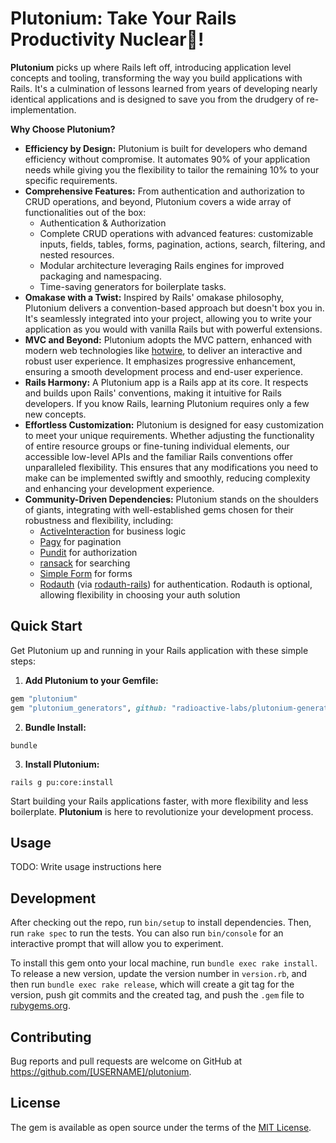 # Plutonium: Take Your Rails Productivity Nuclear🚀!

**Plutonium** picks up where Rails left off, introducing application level concepts and tooling, transforming the way you build applications with Rails.
It's a culmination of lessons learned from years of developing nearly identical applications and is designed to save you from the drudgery of re-implementation.

**Why Choose Plutonium?**

- **Efficiency by Design:** Plutonium is built for developers who demand efficiency without compromise. It automates 90% of your application needs while giving you the flexibility to tailor the remaining 10% to your specific requirements.
- **Comprehensive Features:** From authentication and authorization to CRUD operations, and beyond, Plutonium covers a wide array of functionalities out of the box:
  - Authentication & Authorization
  - Complete CRUD operations with advanced features: customizable inputs, fields, tables, forms, pagination, actions, search, filtering, and nested resources.
  - Modular architecture leveraging Rails engines for improved packaging and namespacing.
  - Time-saving generators for boilerplate tasks.
- **Omakase with a Twist:** Inspired by Rails' omakase philosophy, Plutonium delivers a convention-based approach but doesn't box you in. It's seamlessly integrated into your project, allowing you to write your application as you would with vanilla Rails but with powerful extensions.
- **MVC and Beyond:** Plutonium adopts the MVC pattern, enhanced with modern web technologies like [hotwire](TODO), to deliver an interactive and robust user experience. It emphasizes progressive enhancement, ensuring a smooth development process and end-user experience.
- **Rails Harmony:** A Plutonium app is a Rails app at its core. It respects and builds upon Rails' conventions, making it intuitive for Rails developers. If you know Rails, learning Plutonium requires only a few new concepts.
- **Effortless Customization:** Plutonium is designed for easy customization to meet your unique requirements. Whether adjusting the functionality of entire resource groups or fine-tuning individual elements, our accessible low-level APIs and the familiar Rails conventions offer unparalleled flexibility. This ensures that any modifications you need to make can be implemented swiftly and smoothly, reducing complexity and enhancing your development experience.
- **Community-Driven Dependencies:** Plutonium stands on the shoulders of giants, integrating with well-established gems chosen for their robustness and flexibility, including:
  - [ActiveInteraction](https://github.com/AaronLasseigne/active_interaction) for business logic
  - [Pagy](https://github.com/ddnexus/pagy) for pagination
  - [Pundit](https://github.com/varvet/pundit) for authorization
  - [ransack](https://github.com/activerecord-hackery/ransack) for searching
  - [Simple Form](https://github.com/heartcombo/simple_form) for forms
  - [Rodauth](https://github.com/jeremyevans/rodauth) (via [rodauth-rails](https://github.com/janko/rodauth-rails)) for authentication. Rodauth is optional, allowing flexibility in choosing your auth solution

## Quick Start

Get Plutonium up and running in your Rails application with these simple steps:

1. **Add Plutonium to your Gemfile:**

```ruby
gem "plutonium"
gem "plutonium_generators", github: "radioactive-labs/plutonium-generators", group: [:development, :test]
```

2. **Bundle Install:**

```shell
bundle
```

3. **Install Plutonium:**

```shell
rails g pu:core:install
```

Start building your Rails applications faster, with more flexibility and less boilerplate. **Plutonium** is here to revolutionize your development process.

## Usage

TODO: Write usage instructions here

## Development

After checking out the repo, run `bin/setup` to install dependencies. Then, run `rake spec` to run the tests. You can also run `bin/console` for an interactive prompt that will allow you to experiment.

To install this gem onto your local machine, run `bundle exec rake install`. To release a new version, update the version number in `version.rb`, and then run `bundle exec rake release`, which will create a git tag for the version, push git commits and the created tag, and push the `.gem` file to [rubygems.org](https://rubygems.org).

## Contributing

Bug reports and pull requests are welcome on GitHub at https://github.com/[USERNAME]/plutonium.

## License

The gem is available as open source under the terms of the [MIT License](https://opensource.org/licenses/MIT).
